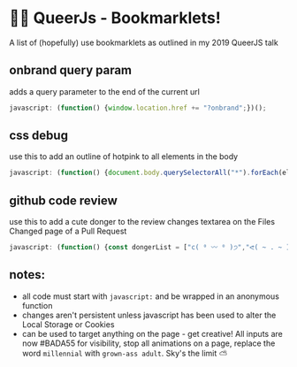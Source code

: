 # 🏳️‍🌈 QueerJs - Bookmarklets!
A list of (hopefully) use bookmarklets as outlined in my 2019 QueerJS talk

## onbrand query param
adds a query parameter to the end of the current url

```js
javascript: (function() {window.location.href += "?onbrand";})();
```

## css debug
use this to add an outline of hotpink to all elements in the body

```js
javascript: (function() {document.body.querySelectorAll("*").forEach(element => (element.style.outline = "1px solid hotpink"));})();
```

## github code review
use this to add a cute donger to the review changes textarea on the Files Changed page of a Pull Request

```js
javascript: (function() {const dongerList = ["c( ⁰ 〰 ⁰ )੭","ᕙ( ~ . ~ )ᕗ","░ ∗ ◕ ں ◕ ∗ ░","(ﾉ◕ヮ◕)ﾉ*:･ﾟ✧","╰(◕ᗜ◕)╯","(◕ᴥ◕)","( ͡↑ ͜ʖ ͡↑)"];document.getElementById("pull_request_review_body").value =dongerList[Math.floor(Math.random() * dongerList.length)];})();
```

## notes:
- all code must start with `javascript:` and be wrapped in an anonymous function
- changes aren't persistent unless javascript has been used to alter the Local Storage or Cookies
- can be used to target anything on the page - get creative! All inputs are now #BADA55 for visibility, stop all animations on a page, replace the word `millennial` with `grown-ass adult`. Sky's the limit ⛅️
